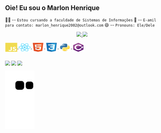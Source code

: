 ## Oie! Eu sou o Marlon Henrique

👨‍💻 -- ```Estou cursando a faculdade de Sistemas de Informações```
📧 -- ```E-amil para contato: marlon_henrique2002@outlook.com```
😄 -- ```Pronouns: Ele/Dele```


<div align="center">
 <a href="https://github.com/Marlonhenrique10", >
 <img height="180em" src="https://github-readme-stats.vercel.app/api?username=Marlonhenrique10&show_icons=true&theme=tokyonight&include_all_commits=false&count_private=true"/>
 <img height="180em" src="https://github-readme-stats.vercel.app/api/top-langs/?username=Marlonhenrique10&layout=compact&langs_count=7&theme=tokyonight"/>
</div>
<div style="display: inline_block"><br>
 <img align="center" alt="Marlon-Js" height="30" width="40" src="https://raw.githubusercontent.com/devicons/devicon/master/icons/javascript/javascript-plain.svg">
 <img align="center" alt="Marlon-React" height="30" width="40" src="https://raw.githubusercontent.com/devicons/devicon/master/icons/react/react-original.svg">
 <img align="center" alt="Marlon-HTML" height="30" width="40" src="https://raw.githubusercontent.com/devicons/devicon/master/icons/html5/html5-original.svg">
 <img align="center" alt="Marlon-CSS" height="30" width="40" src="https://raw.githubusercontent.com/devicons/devicon/master/icons/css3/css3-original.svg">
 <img align="center" alt="Marlon-Python" height="30" width="40" src="https://raw.githubusercontent.com/devicons/devicon/master/icons/python/python-original.svg">
 <img align="center" alt="Marlon-Csharp"height="30"width="40" src="https://raw.githubusercontent.com/devicons/devicon/master/icons/csharp/csharp-original.svg">
</div>
  
 ##
  
 <div>
   <a href="https://instagram.com/Marlon Henrique" target="_blank"><img src="https://img.shields.io/badge/-Instagram-%23E4405F?style=for-the-badge&logo=instagram&logoColor=white" target="_blank"></a>
  <a href = "mailto:contatomarlon_henrique2002@outlook.com"><img src="https://img.shields.io/badge/-Gmail-%23333?style=for-the-badge&logo=gmail&logoColor=white" target="_blank"></a>
  <a href="https://www.linkedin.com/in/marlon-henrique-1ba1841a4" target="_blank"><img src="https://img.shields.io/badge/-LinkedIn-%230077B5?style=for-the-badge&logo=linkedin&logoColor=white" target="_blank"></a> 
 </div>
  
![Snake animation](https://github.com/Marlonhenrique10/Marlonhenrique/blob/output/github-contribution-grid-snake.svg)
